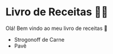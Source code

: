 # Livro de Receitas​ :woman_cook:

Olá! Bem vindo ao meu livro de receitas :wave:

- Strogonoff de Carne
- Pavê
